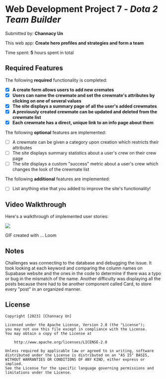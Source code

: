 # Web Development Project 7 - *Dota 2 Team Builder*

Submitted by: **Channacy Un**

This web app: **Create hero profiles and strategies and form a team**

Time spent: **5** hours spent in total

## Required Features

The following **required** functionality is completed:

- [x] **A create form allows users to add new cremates**
- [x] **Users can name the crewmate and set the crewmate's attributes by clicking on one of several values**
- [x] **The site displays a summary page of all the user's added crewmates**
- [x] **A previously created crewmate can be updated and deleted from the crewmate list**
- [x] **Each crewmate has a direct, unique link to an info page about them**

The following **optional** features are implemented:

- [ ] A crewmate can be given a category upon creation which restricts their attributes
- [ ] The site displays summary statistics about a user's crew on their crew page 
- [ ] The site displays a custom "success" metric about a user's crew which changes the look of the crewmate list

The following **additional** features are implemented:

* [ ] List anything else that you added to improve the site's functionality!

## Video Walkthrough

Here's a walkthrough of implemented user stories:

<a href="https://www.loom.com/share/d478287de4564898acd27bda6282bb6e">
    <img style="max-width:300px;" src="https://cdn.loom.com/sessions/thumbnails/d478287de4564898acd27bda6282bb6e-with-play.gif">
  </a>

<!-- Replace this with whatever GIF tool you used! -->
GIF created with ...  Loom
<!-- Recommended tools:
[Kap](https://getkap.co/) for macOS
[ScreenToGif](https://www.screentogif.com/) for Windows
[peek](https://github.com/phw/peek) for Linux. -->

## Notes

Challenges was connecting to the database and debugging the issue. It took looking at each keyword and comparing the column names on Supabase website and the ones in the code to determine if there was a typo or bug in the mismatch of the name. Another difficulty was displaying all the posts because there had to be another component called Card, to store every "post" in an organized manner.

## License

    Copyright [2023] [Channacy Un]

    Licensed under the Apache License, Version 2.0 (the "License");
    you may not use this file except in compliance with the License.
    You may obtain a copy of the License at

        http://www.apache.org/licenses/LICENSE-2.0

    Unless required by applicable law or agreed to in writing, software
    distributed under the License is distributed on an "AS IS" BASIS,
    WITHOUT WARRANTIES OR CONDITIONS OF ANY KIND, either express or implied.
    See the License for the specific language governing permissions and
    limitations under the License.

